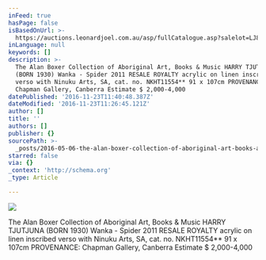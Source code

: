 ```yaml
---
inFeed: true
hasPage: false
isBasedOnUrl: >-
  https://auctions.leonardjoel.com.au/asp/fullCatalogue.asp?salelot=LJ8140+++++5+&refno=40405264&saletype=
inLanguage: null
keywords: []
description: >-
  The Alan Boxer Collection of Aboriginal Art, Books & Music HARRY TJUTJUNA
  (BORN 1930) Wanka - Spider 2011 RESALE ROYALTY acrylic on linen inscribed
  verso with Ninuku Arts, SA, cat. no. NKHT11554** 91 x 107cm PROVENANCE:
  Chapman Gallery, Canberra Estimate $ 2,000-4,000
datePublished: '2016-11-23T11:40:48.387Z'
dateModified: '2016-11-23T11:26:45.121Z'
author: []
title: ''
authors: []
publisher: {}
sourcePath: >-
  _posts/2016-05-06-the-alan-boxer-collection-of-aboriginal-art-books-and-music-h.md
starred: false
via: {}
_context: 'http://schema.org'
_type: Article

---
```

![](https://the-grid-user-content.s3-us-west-2.amazonaws.com/0910691d-e9f0-4725-9508-159cdacd6fc6.jpg)

The Alan Boxer Collection of Aboriginal Art, Books & Music HARRY TJUTJUNA (BORN 1930) Wanka - Spider 2011 RESALE ROYALTY acrylic on linen inscribed verso with Ninuku Arts, SA, cat. no. NKHT11554\*\* 91 x 107cm PROVENANCE: Chapman Gallery, Canberra Estimate $ 2,000-4,000